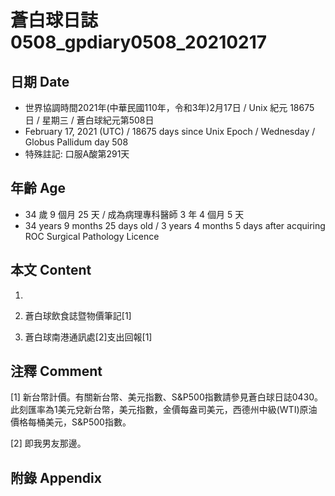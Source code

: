 [_metadata_:encoding]: - "utf-8"
[_metadata_:language]: - "zh-Hant-TW"
[_metadata_:fileformat]: - "markdown"
[_metadata_:MIME_type]: - "text/plain"
[_metadata_:markdown_version]: - "commonmark version 0.29"
[_metadata_:markdown_spec]: - "https://spec.commonmark.org/0.29/"

# 蒼白球日誌0508_gpdiary0508_20210217 #

## 日期 Date ##

* 世界協調時間2021年(中華民國110年，令和3年)2月17日 / Unix 紀元 18675 日 / 星期三 / 蒼白球紀元第508日
* February 17, 2021 (UTC) / 18675 days since Unix Epoch / Wednesday / Globus Pallidum day 508
* 特殊註記: 口服A酸第291天

## 年齡 Age ##

* 34 歲 9 個月 25 天 / 成為病理專科醫師 3 年 4 個月 5 天
* 34 years 9 months 25 days old / 3 years 4 months 5 days after acquiring ROC Surgical Pathology Licence

## 本文 Content ##

1. 

    
2. 蒼白球飲食誌暨物價筆記[1]

    
3. 蒼白球南港通訊處[2]支出回報[1]

    

## 注釋 Comment ##

[1] 新台幣計價。有關新台幣、美元指數、S&P500指數請參見蒼白球日誌0430。此刻匯率為1美元兌新台幣，美元指數，金價每盎司美元，西德州中級(WTI)原油價格每桶美元，S&P500指數。


[2] 即我男友那邊。



## 附錄 Appendix ##

